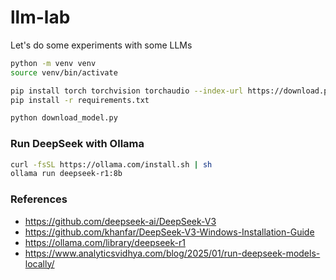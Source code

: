 # llm-lab
Let's do some experiments with some LLMs

```sh
python -m venv venv
source venv/bin/activate

pip install torch torchvision torchaudio --index-url https://download.pytorch.org/whl/cu118
pip install -r requirements.txt

python download_model.py
```


### Run DeepSeek with Ollama
```sh
curl -fsSL https://ollama.com/install.sh | sh
ollama run deepseek-r1:8b
```

### References
- https://github.com/deepseek-ai/DeepSeek-V3
- https://github.com/khanfar/DeepSeek-V3-Windows-Installation-Guide
- https://ollama.com/library/deepseek-r1
- https://www.analyticsvidhya.com/blog/2025/01/run-deepseek-models-locally/
